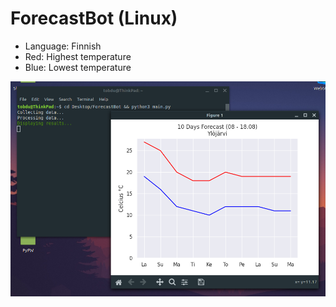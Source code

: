 # ForecastBot (Linux)

- Language: Finnish
- Red: Highest temperature
- Blue: Lowest temperature

![alt text](https://github.com/tobdu399/ForecastBot/blob/master/forecastbot.png?raw=true)
